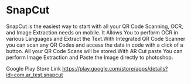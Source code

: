 # SnapCut

SnapCut is the easiest way to start with all your QR Code Scanning, OCR, and Image Extraction needs on mobile. It Allows You to perform OCR in various Languages and Extract the Text.With Integrated QR Code Scanner you can scan any QR Codes and access the data in code with a click of a button. All your QR Code Scans will be stored.With AR Cut paste You can perform Image Extraction and Paste the Image directly to photoshop.

Google Play Store Link
https://play.google.com/store/apps/details?id=com.ar_test.snapcut
